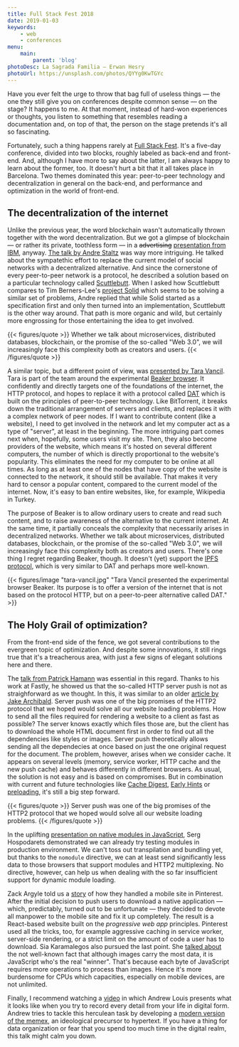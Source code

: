 ```yaml
---
title: Full Stack Fest 2018
date: 2019-01-03
keywords:
    - web
    - conferences
menu:
    main:
        parent: 'blog'
photoDesc: La Sagrada Familia — Erwan Hesry
photoUrl: https://unsplash.com/photos/QYYg0KwTGYc
---
```


Have you ever felt the urge to throw that bag full of useless things — the one they still give you on conferences despite common sense — on the stage? It happens to me. At that moment, instead of hard-won experiences or thoughts, you listen to something that resembles reading a documentation and, on top of that, the person on the stage pretends it's all so fascinating.

<!--more-->

Fortunately, such a thing happens rarely at [Full Stack Fest](https://fullstackfest.com/). It's a five-day conference, divided into two blocks, roughly labeled as back-end and front-end. And, although I have more to say about the latter, I am always happy to learn about the former, too. It doesn't hurt a bit that it all takes place in Barcelona. Two themes dominated this year: peer-to-peer technology and decentralization in general on the back-end, and performance and optimization in the world of front-end.

## The decentralization of the internet

Unlike the previous year, the word blockchain wasn't automatically thrown together with the word decentralization. But we got a glimpse of blockchain — or rather its private, toothless form — in a ~~advertising~~ [presentation from IBM](https://youtu.be/v2WiqQs_JAs), anyway. [The talk by Andre Staltz](https://youtu.be/8GE5C9-RUpg) was way more intriguing. He talked about the sympatethic effort to replace the current model of social networks with a decentralized alternative. And since the cornerstone of every peer-to-peer network is a protocol, he described a solution based on a particular technology called [Scuttlebutt](https://www.scuttlebutt.nz/). When I asked how Scuttlebutt compares to Tim Berners-Lee's [project Solid](https://solid.mit.edu/) which seems to be solving a similar set of problems, Andre replied that while Solid started as a specification first and only then turned into an implementation, Scuttlebutt is the other way around. That path is more organic and wild, but certainly more engrossing for those entertaining the idea to get involved.

{{< figures/quote >}}
Whether we talk about microservices, distributed databases, blockchain, or the promise of the so-called "Web 3.0", we will increasingly face this complexity both as creators and users.
{{< /figures/quote >}}

A similar topic, but a different point of view, was [presented by Tara Vancil](https://youtu.be/raUE23RKLvE). Tara is part of the team around the experimental [Beaker browser](https://beakerbrowser.com/). It confidently and directly targets one of the foundations of the internet, the HTTP protocol, and hopes to replace it with a protocol called [DAT](https://datproject.org/) which is built on the principles of peer-to-peer technology. Like BitTorrent, it breaks down the traditional arrangement of servers and clients, and replaces it with a complex network of peer nodes. If I want to contribute content (like a website), I need to get involved in the network and let my computer act as a type of "server", at least in the beginning. The more intriguing part comes next when, hopefully, some users visit my site. Then, they also become providers of the website, which means it's hosted on several different computers, the number of which is directly proportional to the website's popularity. This eliminates the need for my computer to be online at all times. As long as at least one of the nodes that have copy of the website is connected to the network, it should still be available. That makes it very hard to censor a popular content, compared to the current model of the internet. Now, it's easy to ban entire websites, like, for example, Wikipedia in Turkey.

The purpose of Beaker is to allow ordinary users to create and read such content, and to raise awareness of the alternative to the current internet. At the same time, it partially conceals the complexity that necessarily arises in decentralized networks. Whether we talk about microservices, distributed databases, blockchain, or the promise of the so-called "Web 3.0", we will increasingly face this complexity both as creators and users. There's one thing I regret regarding Beaker, though. It doesn't (yet) support the [IPFS protocol](https://ipfs.io/), which is very similar to DAT and perhaps more well-known.

{{< figures/image "tara-vancil.jpg" "Tara Vancil presented the experimental browser Beaker. Its purpose is to offer a version of the internet that is not based on the protocol HTTP, but on a peer-to-peer alternative called DAT." >}}

## The Holy Grail of optimization?

From the front-end side of the fence, we got several contributions to the evergreen topic of optimization. And despite some innovations, it still rings true that it's a treacherous area, with just a few signs of elegant solutions here and there.

The [talk from Patrick Hamann](https://youtu.be/ga_-zsTHRm8) was essential in this regard. Thanks to his work at Fastly, he showed us that the so-called HTTP server push is not as straighforward as we thought. In this, it was similar to an older [article by Jake Archibald](https://jakearchibald.com/2017/h2-push-tougher-than-i-thought/). Server push was one of the big promises of the HTTP2 protocol that we hoped would solve all our website loading problems. How to send all the files required for rendering a website to a client as fast as possible? The server knows exactly which files those are, but the client has to download the whole HTML document first in order to find out all the dependencies like styles or images. Server push theoretically allows sending all the dependecies at once based on just the one original request for the document. The problem, however, arises when we consider cache. It appears on several levels (memory, service worker, HTTP cache and the new push cache) and behaves differently in different browsers. As usual, the solution is not easy and is based on compromises. But in combination with current and future technologies like [Cache Digest](https://tools.ietf.org/html/draft-ietf-httpbis-cache-digest-04), [Early Hints](https://tools.ietf.org/html/rfc8297) or [preloading](https://w3c.github.io/preload/), it's still a big step forward.

{{< figures/quote >}}
Server push was one of the big promises of the HTTP2 protocol that we hoped would solve all our website loading problems.
{{< /figures/quote >}}

In the uplifting [presentation on native modules in JavaScript](https://youtu.be/O4r9D2jI0_w), Serg Hospodarets demonstrated we can already try testing modules in production environment. We can't toss out transpilation and bundling yet, but thanks to the `nomodule` directive, we can at least send significantly less data to those browsers that support modules and HTTP2 multiplexing. No directive, however, can help us when dealing with the so far insufficient support for dynamic module loading.

Zack Argyle told us a [story](https://youtu.be/pluzva6Dk9Q) of how they handled a mobile site in Pinterest. After the initial decision to push users to download a native application — which, predictably, turned out to be unfortunate — they decided to devote all manpower to the mobile site and fix it up completely. The result is a React-based website built on the *progressive web app* principles. Pinterest used all the tricks, too, for example aggressive caching in service worker, server-side rendering, or a strict limit on the amount of code a user has to download. Sia Karamalegos also pursued the last point. She [talked about](https://youtu.be/SA_Hp8l7lr4) the not well-known fact that although images carry the most data, it is JavaScript who's the real "winner". That's because each byte of JavaScript requires more operations to process than images. Hence it's more burdensome for CPUs which capacities, especially on mobile devices, are not unlimited.

Finally, I recommend watching a [video](https://youtu.be/K0WU02flF_E) in which Andrew Louis presents what it looks like when you try to record every detail from your life in digital form. Andrew tries to tackle this herculean task by developing a [modern version of the memex](https://hyfen.net/memex/), an ideological precursor to hypertext. If you have a thing for data organization or fear that you spend too much time in the digital realm, this talk might calm you down.
